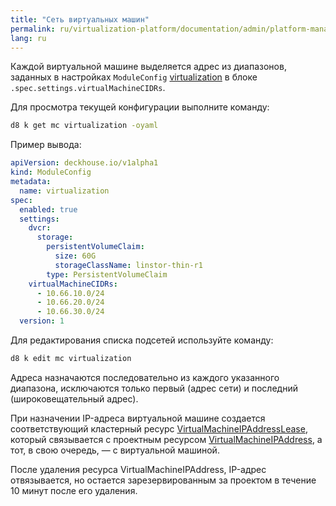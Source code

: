 ```yaml
---
title: "Сеть виртуальных машин"
permalink: ru/virtualization-platform/documentation/admin/platform-management/network/vm-network.html
lang: ru
---
```


Каждой виртуальной машине выделяется адрес из диапазонов, заданных в настройках `ModuleConfig` [virtualization](/modules/virtualization/configuration.html) в блоке `.spec.settings.virtualMachineCIDRs`.

Для просмотра текущей конфигурации выполните команду:

```bash
d8 k get mc virtualization -oyaml
```

Пример вывода:

```yaml
apiVersion: deckhouse.io/v1alpha1
kind: ModuleConfig
metadata:
  name: virtualization
spec:
  enabled: true
  settings:
    dvcr:
      storage:
        persistentVolumeClaim:
          size: 60G
          storageClassName: linstor-thin-r1
        type: PersistentVolumeClaim
    virtualMachineCIDRs:
      - 10.66.10.0/24
      - 10.66.20.0/24
      - 10.66.30.0/24
  version: 1
```

Для редактирования списка подсетей используйте команду:

```bash
d8 k edit mc virtualization
```

Адреса назначаются последовательно из каждого указанного диапазона, исключаются только первый (адрес сети) и последний (широковещательный адрес).

При назначении IP-адреса виртуальной машине создается соответствующий кластерный ресурс [VirtualMachineIPAddressLease](/modules/virtualization/cr.html#virtualmachineipaddresslease), который связывается с проектным ресурсом [VirtualMachineIPAddress](/modules/virtualization/cr.html#virtualmachineipaddress), а тот, в свою очередь, — с виртуальной машиной.

После удаления ресурса VirtualMachineIPAddress, IP-адрес отвязывается, но остается зарезервированным за проектом в течение 10 минут после его удаления.
